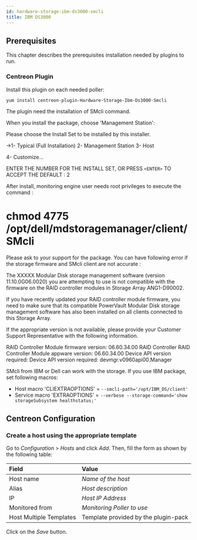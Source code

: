 ```yaml
---
id: hardware-storage-ibm-ds3000-smcli
title: IBM DS3000
---
```


## Prerequisites

This chapter describes the prerequisites installation needed by plugins to run.

### Centreon Plugin

Install this plugin on each needed poller:

``` shell
yum install centreon-plugin-Hardware-Storage-Ibm-Ds3000-Smcli
```

The plugin need the installation of SMcli command.

When you install the package, choose 'Management Station':

Please choose the Install Set to be installed by this installer.

->1- Typical (Full Installation)
2- Management Station
3- Host

4- Customize...

ENTER THE NUMBER FOR THE INSTALL SET, OR PRESS `<ENTER>` TO ACCEPT THE
DEFAULT : 2

After install, monitoring engine user needs root privileges to execute the
command :

# chmod 4775 /opt/dell/mdstoragemanager/client/SMcli

Please ask to your support for the package. You can have following error if the
storage firmware and SMcli client are not accurate :

The XXXXX Modular Disk storage management software (version 11.10.0G06.0020) you are attempting to use is not compatible with the firmware on the RAID controller modules in Storage Array ANG1-D90002.

If you have recently updated your RAID controller module firmware, you need to make sure that its compatible PowerVault Modular Disk storage management software has also been installed on all clients connected to this Storage Array.

If the appropriate version is not available, please provide your Customer Support Representative with the following information.

RAID Controller Module firmware version: 06.60.34.00 RAID Controller
RAID Controller Module appware version: 06.60.34.00 Device API version required:
Device API version required: devmgr.v0960api00.Manager

SMcli from IBM or Dell can work with the storage. If you use IBM package, set
following macros:

- Host macro 'CLIEXTRAOPTIONS' = `--smcli-path='/opt/IBM_DS/client'`
- Service macro 'EXTRAOPTIONS' = `--verbose --storage-command='show
storageSubsystem healthstatus;'`

## Centreon Configuration

### Create a host using the appropriate template

Go to *Configuration \> Hosts* and click *Add*. Then, fill the form as shown by
the following table:

| Field                   | Value                                |
| :---------------------- | :----------------------------------- |
| Host name               | *Name of the host*                   |
| Alias                   | *Host description*                   |
| IP                      | *Host IP Address*                    |
| Monitored from          | *Monitoring Poller to use*           |
| Host Multiple Templates | Template provided by the plugin-pack |

Click on the *Save* button.
